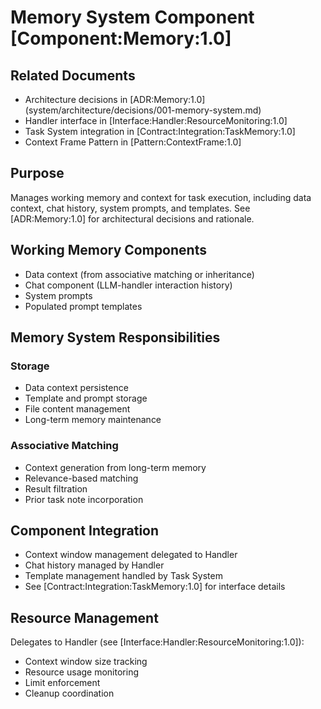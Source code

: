 # Memory System Component [Component:Memory:1.0]

## Related Documents
- Architecture decisions in [ADR:Memory:1.0] (system/architecture/decisions/001-memory-system.md)
- Handler interface in [Interface:Handler:ResourceMonitoring:1.0]
- Task System integration in [Contract:Integration:TaskMemory:1.0]
- Context Frame Pattern in [Pattern:ContextFrame:1.0]

## Purpose
Manages working memory and context for task execution, including data context, chat history, system prompts, and templates. See [ADR:Memory:1.0] for architectural decisions and rationale.

## Working Memory Components
- Data context (from associative matching or inheritance)
- Chat component (LLM-handler interaction history)
- System prompts
- Populated prompt templates

## Memory System Responsibilities

### Storage
- Data context persistence 
- Template and prompt storage
- File content management
- Long-term memory maintenance

### Associative Matching
- Context generation from long-term memory
- Relevance-based matching
- Result filtration
- Prior task note incorporation

## Component Integration
- Context window management delegated to Handler
- Chat history managed by Handler
- Template management handled by Task System
- See [Contract:Integration:TaskMemory:1.0] for interface details

## Resource Management
Delegates to Handler (see [Interface:Handler:ResourceMonitoring:1.0]):
- Context window size tracking
- Resource usage monitoring
- Limit enforcement
- Cleanup coordination